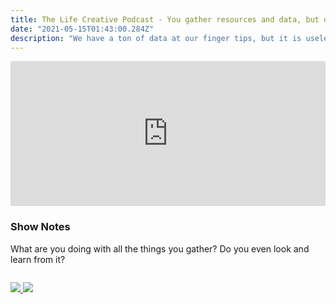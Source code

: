```yaml
---
title: The Life Creative Podcast - You gather resources and data, but do you use them?
date: "2021-05-15T01:43:00.284Z"
description: "We have a ton of data at our finger tips, but it is useless if we do not take advantage of it."
---
```


<iframe src="https://open.spotify.com/embed/episode/5OivLrAyCQwexZ0knTjYVv" width="100%" height="232" frameborder="0" allowtransparency="true" allow="encrypted-media"></iframe>

### Show Notes

What are you doing with all the things you gather? Do you even look and learn from it?

<div class="podcastSubscribeButton">
<a href="https://anchor.fm/peter-witham">
<img src="/images/subscribe-to-podcast.png" style="margin: auto;"/>
</a>
<a href="https://www.buymeacoffee.com/pwcom">
<img src="/images/buy-me-a-coffee.png" style="margin: auto; padding-top: 1em;"/>
</a>
</div>
